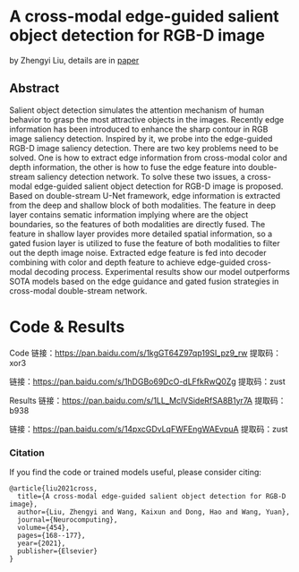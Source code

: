 # A cross-modal edge-guided salient object detection for RGB-D image 
by Zhengyi Liu, details are in [paper](https://linkinghub.elsevier.com/retrieve/pii/S0925231221007244)

## Abstract  

Salient object detection simulates the attention mechanism of human behavior to grasp the most attractive objects in the images. Recently edge information has been introduced to enhance the sharp contour in RGB image saliency detection. Inspired by it, we probe into the edge-guided RGB-D image saliency detection. There are two key problems need to be solved. One is how to extract edge information from cross-modal color and depth information, the other is how to fuse the edge feature into double-stream saliency detection network. To solve these two issues, a cross-modal edge-guided salient object detection for RGB-D image is proposed. Based on double-stream U-Net framework, edge information is extracted from the deep and shallow block of both modalities. The feature in deep layer contains sematic information implying where are the object boundaries, so the features of both modalities are directly fused. The feature in shallow layer provides more detailed spatial information, so a gated fusion layer is utilized to fuse the feature of both modalities to filter out the depth image noise. Extracted edge feature is fed into decoder combining with color and depth feature to achieve edge-guided cross-modal decoding process. Experimental results show our model outperforms SOTA models based on the edge guidance and gated fusion strategies in cross-modal double-stream network.


# Code & Results 
Code
链接：https://pan.baidu.com/s/1kgGT64Z97qp19SI_pz9_rw 
提取码：xor3 

链接：https://pan.baidu.com/s/1hDGBo69DcO-dLFfkRwQ0Zg 
提取码：zust 

Results
链接：https://pan.baidu.com/s/1LL_MclVSideRfSA8B1yr7A 
提取码：b938 

链接：https://pan.baidu.com/s/14pxcGDvLqFWFEngWAEvpuA 
提取码：zust 


### Citation

If you find the code or trained models useful, please consider citing:

```
@article{liu2021cross,
  title={A cross-modal edge-guided salient object detection for RGB-D image},
  author={Liu, Zhengyi and Wang, Kaixun and Dong, Hao and Wang, Yuan},
  journal={Neurocomputing},
  volume={454},
  pages={168--177},
  year={2021},
  publisher={Elsevier}
}
```
